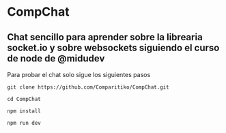 # CompChat

## Chat sencillo para aprender sobre la librearia socket.io y sobre websockets siguiendo el curso de node de @midudev
Para probar el chat solo sigue los siguientes pasos

```
git clone https://github.com/Comparitiko/CompChat.git
```
```
cd CompChat
```
```
npm install
```
```
npm run dev
```
